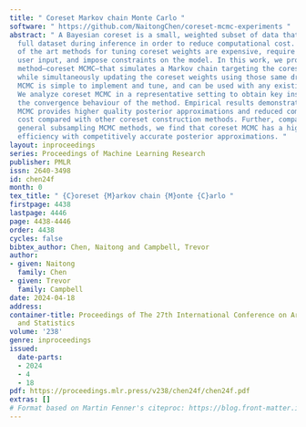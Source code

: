 ```yaml
---
title: " Coreset Markov chain Monte Carlo "
software: " https://github.com/NaitongChen/coreset-mcmc-experiments "
abstract: " A Bayesian coreset is a small, weighted subset of data that replaces the
  full dataset during inference in order to reduce computational cost. However, state
  of the art methods for tuning coreset weights are expensive, require nontrivial
  user input, and impose constraints on the model. In this work, we propose a new
  method—coreset MCMC—that simulates a Markov chain targeting the coreset posterior,
  while simultaneously updating the coreset weights using those same draws. Coreset
  MCMC is simple to implement and tune, and can be used with any existing MCMC kernel.
  We analyze coreset MCMC in a representative setting to obtain key insights about
  the convergence behaviour of the method. Empirical results demonstrate that coreset
  MCMC provides higher quality posterior approximations and reduced computational
  cost compared with other coreset construction methods. Further, compared with other
  general subsampling MCMC methods, we find that coreset MCMC has a higher sampling
  efficiency with competitively accurate posterior approximations. "
layout: inproceedings
series: Proceedings of Machine Learning Research
publisher: PMLR
issn: 2640-3498
id: chen24f
month: 0
tex_title: " {C}oreset {M}arkov chain {M}onte {C}arlo "
firstpage: 4438
lastpage: 4446
page: 4438-4446
order: 4438
cycles: false
bibtex_author: Chen, Naitong and Campbell, Trevor
author:
- given: Naitong
  family: Chen
- given: Trevor
  family: Campbell
date: 2024-04-18
address:
container-title: Proceedings of The 27th International Conference on Artificial Intelligence
  and Statistics
volume: '238'
genre: inproceedings
issued:
  date-parts:
  - 2024
  - 4
  - 18
pdf: https://proceedings.mlr.press/v238/chen24f/chen24f.pdf
extras: []
# Format based on Martin Fenner's citeproc: https://blog.front-matter.io/posts/citeproc-yaml-for-bibliographies/
---
```

